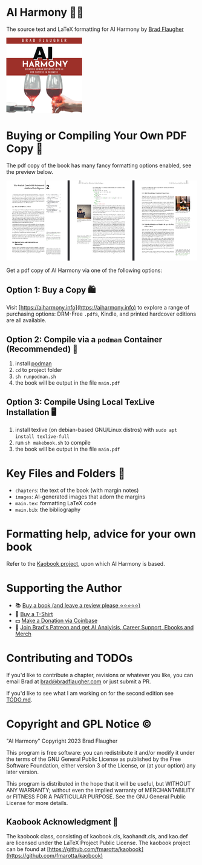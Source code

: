 # AI Harmony 🌟🤖

The source text and LaTeX formatting for AI Harmony by [Brad Flaugher](https://bradflaugher.com)

<img src="./covers/BradFlaugher-Audiobook.png" alt="Description" width="200" height="200">

# Buying or Compiling Your Own PDF Copy 📄

The pdf copy of the book has many fancy formatting options enabled, see the preview below.

![pdf example](./preview.png)

Get a pdf copy of AI Harmony via one of the following options:

## Option 1: Buy a Copy 🛍️

Visit [https://aiharmony.info](https://aiharmony.info) to explore a range of purchasing options: DRM-Free ```.pdf```s, Kindle, and printed hardcover editions are all available.

## Option 2: Compile via a ```podman``` Container (Recommended) 🚀

1. install [podman](https://podman.io/)
2. ```cd``` to project folder
3. ```sh runpodman.sh```
4. the book will be output in the file ```main.pdf```

## Option 3: Compile Using Local TexLive Installation 🖥️

1. install texlive (on debian-based GNU/Linux distros) with ```sudo apt install texlive-full```
2. run ```sh makebook.sh``` to compile
4. the book will be output in the file ```main.pdf```

# Key Files and Folders 📂

* `chapters`: the text of the book (with margin notes) 
* `images`: AI-generated images that adorn the margins
* `main.tex`: formatting LaTeX code
* `main.bib`: the bibliography

# Formatting help, advice for your own book

Refer to the [Kaobook project](https://github.com/fmarotta/kaobook), upon which AI Harmony is based.

# Supporting the Author

* 📚 [Buy a book (and leave a review please ⭐⭐⭐⭐⭐)](https://aiharmony.info)
* 👕 [Buy a T-Shirt](https://store.bradflaugher.com/)
* 💵 [Make a Donation via Coinbase](https://commerce.coinbase.com/checkout/ea43ea82-2708-4562-966b-bf30800ec592)
* 🫶  [Join Brad's Patreon and get AI Analyisis, Career Support, Ebooks and Merch](https://www.patreon.com/bradflaugher)

# Contributing and TODOs

If you'd like to contribute a chapter, revisions or whatever you like, you can email Brad at [brad@bradflaugher.com](mailto:brad@bradflaugher.com) or just submit a PR.

If you'd like to see what I am working on for the second edition see [TODO.md](./TODO.md).

# Copyright and GPL Notice ©️

"AI Harmony" Copyright 2023 Brad Flaugher

This program is free software: you can redistribute it and/or modify it under the terms of the GNU General Public License as published by the Free Software Foundation, either version 3 of the License, or (at your option) any later version.

This program is distributed in the hope that it will be useful, but WITHOUT ANY WARRANTY; without even the implied warranty of MERCHANTABILITY or FITNESS FOR A PARTICULAR PURPOSE. See the GNU General Public License for more details.

## Kaobook Acknowledgment 📖

The kaobook class, consisting of kaobook.cls, kaohandt.cls, and kao.def are licensed under the LaTeX Project Public License. The kaobook project can be found at [https://github.com/fmarotta/kaobook](https://github.com/fmarotta/kaobook)

